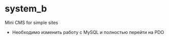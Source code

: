 # system_b
Mini CMS for simple sites
* Необходимо изменить работу с MySQL и полностью перейти на PDO
